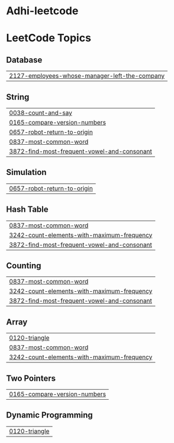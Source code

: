 # Adhi-leetcode
<!---LeetCode Topics Start-->
# LeetCode Topics
## Database
|  |
| ------- |
| [2127-employees-whose-manager-left-the-company](https://github.com/adhithyaaa2424/lc-solution/tree/master/2127-employees-whose-manager-left-the-company) |
## String
|  |
| ------- |
| [0038-count-and-say](https://github.com/adhithyaaa2424/lc-solution/tree/master/0038-count-and-say) |
| [0165-compare-version-numbers](https://github.com/adhithyaaa2424/lc-solution/tree/master/0165-compare-version-numbers) |
| [0657-robot-return-to-origin](https://github.com/adhithyaaa2424/lc-solution/tree/master/0657-robot-return-to-origin) |
| [0837-most-common-word](https://github.com/adhithyaaa2424/lc-solution/tree/master/0837-most-common-word) |
| [3872-find-most-frequent-vowel-and-consonant](https://github.com/adhithyaaa2424/lc-solution/tree/master/3872-find-most-frequent-vowel-and-consonant) |
## Simulation
|  |
| ------- |
| [0657-robot-return-to-origin](https://github.com/adhithyaaa2424/lc-solution/tree/master/0657-robot-return-to-origin) |
## Hash Table
|  |
| ------- |
| [0837-most-common-word](https://github.com/adhithyaaa2424/lc-solution/tree/master/0837-most-common-word) |
| [3242-count-elements-with-maximum-frequency](https://github.com/adhithyaaa2424/lc-solution/tree/master/3242-count-elements-with-maximum-frequency) |
| [3872-find-most-frequent-vowel-and-consonant](https://github.com/adhithyaaa2424/lc-solution/tree/master/3872-find-most-frequent-vowel-and-consonant) |
## Counting
|  |
| ------- |
| [0837-most-common-word](https://github.com/adhithyaaa2424/lc-solution/tree/master/0837-most-common-word) |
| [3242-count-elements-with-maximum-frequency](https://github.com/adhithyaaa2424/lc-solution/tree/master/3242-count-elements-with-maximum-frequency) |
| [3872-find-most-frequent-vowel-and-consonant](https://github.com/adhithyaaa2424/lc-solution/tree/master/3872-find-most-frequent-vowel-and-consonant) |
## Array
|  |
| ------- |
| [0120-triangle](https://github.com/adhithyaaa2424/lc-solution/tree/master/0120-triangle) |
| [0837-most-common-word](https://github.com/adhithyaaa2424/lc-solution/tree/master/0837-most-common-word) |
| [3242-count-elements-with-maximum-frequency](https://github.com/adhithyaaa2424/lc-solution/tree/master/3242-count-elements-with-maximum-frequency) |
## Two Pointers
|  |
| ------- |
| [0165-compare-version-numbers](https://github.com/adhithyaaa2424/lc-solution/tree/master/0165-compare-version-numbers) |
## Dynamic Programming
|  |
| ------- |
| [0120-triangle](https://github.com/adhithyaaa2424/lc-solution/tree/master/0120-triangle) |
<!---LeetCode Topics End-->
